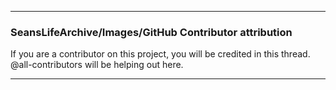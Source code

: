 ***

### SeansLifeArchive/Images/GitHub Contributor attribution

If you are a contributor on this project, you will be credited in this thread. @all-contributors will be helping out here.

***
